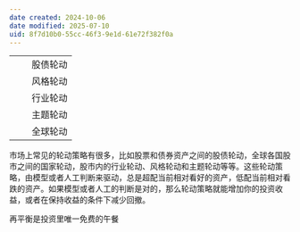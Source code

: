 ```yaml
---
date created: 2024-10-06
date modified: 2025-07-10
uid: 8f7d10b0-55cc-46f3-9e1d-61e72f382f0a
---
```


|     |     |      |
| --- | --- | ---- |
|     |     | 股债轮动 |
|     |     | 风格轮动 |
|     |     | 行业轮动 |
|     |     | 主题轮动 |
|     |     | 全球轮动 |

市场上常见的轮动策略有很多，比如股票和债券资产之间的股债轮动，全球各国股市之间的国家轮动，股市内的行业轮动、风格轮动和主题轮动等等。这些轮动策略，由模型或者人工判断来驱动，总是超配当前相对看好的资产，低配当前相对看跌的资产。如果模型或者人工的判断是对的，那么轮动策略就能增加你的投资收益，或者在保持收益的条件下减少回撤。

再平衡是投资里唯一免费的午餐
